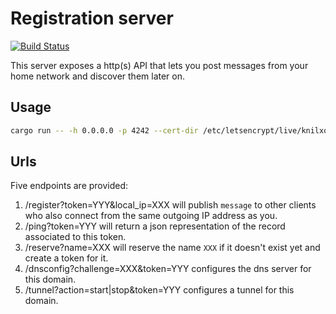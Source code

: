 # Registration server

[![Build Status](https://travis-ci.org/moziot/registration_server.svg?branch=master)](https://travis-ci.org/moziot/registration_server)

This server exposes a http(s) API that lets you post messages from your home network and discover them later on.

## Usage

```bash
cargo run -- -h 0.0.0.0 -p 4242 --cert-dir /etc/letsencrypt/live/knilxof.org
```

## Urls

Five endpoints are provided:

1. /register?token=YYY&local_ip=XXX will publish `message` to other clients who also connect from the same outgoing IP address as you.
2. /ping?token=YYY will return a json representation of the record associated to this token.
3. /reserve?name=XXX will reserve the name `XXX` if it doesn't exist yet and create a token for it.
4. /dnsconfig?challenge=XXX&token=YYY configures the dns server for this domain.
5. /tunnel?action=start|stop&token=YYY configures a tunnel for this domain.
